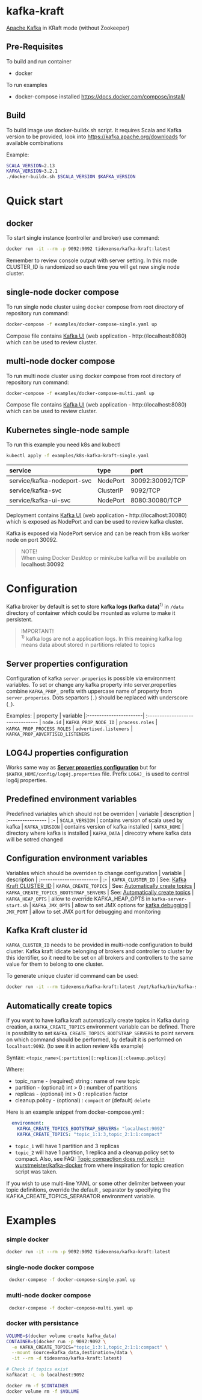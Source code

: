 # kafka-kraft
[Apache Kafka](https://kafka.apache.org) in KRaft mode (without Zookeeper)

## Pre-Requisites

To build and run container
- docker

To run examples
- docker-compose installed https://docs.docker.com/compose/install/

## Build

To build image use docker-buildx.sh script.
It requires Scala and Kafka version to be provided,
look into https://kafka.apache.org/downloads for available combinations

Example:
```bash
SCALA_VERSION=2.13
KAFKA_VERSION=3.2.1
./docker-buildx.sh $SCALA_VERSION $KAFKA_VERSION
```

# Quick start

## docker

To start single instance (controller and broker) use command:

```bash
docker run -it --rm -p 9092:9092 tidexenso/kafka-kraft:latest
```

Remember to review console output with server setting.
In this mode CLUSTER_ID is randomized so each time you will get new single node cluster.

## single-node docker compose

To run single node cluster using docker compose from root directory of repository run command:

```bash
docker-compose -f examples/docker-compose-single.yaml up
```

Compose file contains [Kafka UI](https://github.com/provectus/kafka-ui) (web application - http://localhost:8080) which can be used to review cluster.

## multi-node docker compose

To run multi node cluster using docker compose from root directory of repository run command:

```bash
docker-compose -f examples/docker-compose-multi.yaml up
```

Compose file contains [Kafka UI](https://github.com/provectus/kafka-ui) (web application - http://localhost:8080) which can be used to review cluster.


## Kubernetes single-node sample

To run this example you need k8s and kubectl
```bash
kubectl apply -f examples/k8s-kafka-kraft-single.yaml
```

| service                    | type      | port             |
|:-                          |:-         |:-                |
| service/kafka-nodeport-svc | NodePort  | 30092:30092/TCP  |
| service/kafka-svc          | ClusterIP | 9092/TCP         |
| service/kafka-ui-svc       | NodePort  | 8080:30080/TCP   |

Deployment contains [Kafka UI](https://github.com/provectus/kafka-ui) (web application - http://localhost:30080) which is exposed as NodePort and can be used to review kafka cluster.

Kafka is exposed via NodePort service and can be reach from k8s worker node on port 30092.
> NOTE! </br>
> When using Docker Desktop or minikube kafka will be available on **localhost:30092**

# Configuration

Kafka broker by default is set to store **kafka logs (kafka data)**<sup>1)</sup> in `/data` directory of container which could be mounted as volume to make it persistent.

> IMPORTANT! </br>
> <sup>1)</sup> kafka logs are not a application logs. 
> In this meaining kafka log means data about stored in partitions related to topics

## Server properties configuration

Configuration of kafka `server.properies` is possible via environment variables.
To set or change any kafka property into server.properties combine `KAFKA_PROP_` prefix 
with uppercase name of property from `server.properies`.
Dots separtors (`.`) should be replaced with underscore (`_`).

Examples:
| property               | variable
|:-----------------------| :--------------------------------
| `node.id`              | `KAFKA_PROP_NODE_ID`
| `process.roles`        | `KAFKA_PROP_PROCESS_ROLES` 
| `advertised.listeners` | `KAFKA_PROP_ADVERTISED_LISTENERS`

## LOG4J properties configuration

Works same way as [**Server properties configuration**](#server-properties-configuration) but for `$KAFKA_HOME/config/log4j.properties` file.
Prefix `LOG4J_` is used to control log4j properties.

## Predefined environment variables

Predefined variables which should not be overriden
| variable          | description
| :---------------- | :-
| `SCALA_VERSION`   | contains version of scala used by kafka
| `KAFKA_VERSION`   | contains version of kafka installed
| `KAFKA_HOME`      | directory where kafka is installed
| `KAFKA_DATA`      | direcotry where kafka data will be sotred
changed

## Configuration environment variables

Variables which should be overriden to change configuration
| variable                                | description
| :------------------------               | :-
| `KAFKA_CLUSTER_ID`                      | See: [Kafka Kraft CLUSTER_ID](#kafka-kraft-cluster-id)
| `KAFKA_CREATE_TOPICS`                   | See: [Automatically create topics](#automatically-create-topics)
| `KAFKA_CREATE_TOPICS_BOOTSTRAP_SERVERS` | See: [Automatically create topics](#automatically-create-topics)
| `KAFKA_HEAP_OPTS`                       | allow to override KAFKA_HEAP_OPTS in `kafka-server-start.sh`
| `KAFKA_JMX_OPTS`                        | allow to set JMX options for [kafka debugging](https://stackoverflow.com/questions/36708384/how-to-enable-remote-jmx-on-kafka-brokers-for-jmxtool)
| `JMX_PORT`                              | allow to set JMX port for debugging and monitoring

## Kafka Kraft cluster id

`KAFKA_CLUSTER_ID` needs to be provided in multi-node configuration to build cluster. 
Kafka kraft idicate belonging of brokers and controller to cluster by this identifier,
so it need to be set on all brokers and controllers to the same value for them to belong to one cluster.

To generate unique cluster id command can be used:
```bash
docker run -it --rm tidexenso/kafka-kraft:latest /opt/kafka/bin/kafka-storage.sh random-uuid
```

## Automatically create topics

If you want to have kafka kraft automatically create topics in Kafka during creation, 
a `KAFKA_CREATE_TOPICS` environment variable can be defined.
There is possibility to set `KAFKA_CREATE_TOPICS_BOOTSTRAP_SERVERS` 
to point servers on which command should be performed, by default it is performed on `localhost:9092`.
(to see it in action review k8s example)

Syntax: `<topic_name>[:partition][:replicas][:cleanup.policy]`

Where:
- topic_name - (required) string : name of new topic
- partition - (optional) int > 0 : number of partitions
- replicas - (optional) int > 0 : replication factor
- cleanup.policy - (optional) : `compact` or (default) `delete`

Here is an example snippet from docker-compose.yml :

```yaml
  environment:
    KAFKA_CREATE_TOPICS_BOOTSTRAP_SERVERS: "localhost:9092"
    KAFKA_CREATE_TOPICS: "topic_1:1:3,topic_2:1:1:compact"
```

- `topic_1` will have 1 partition and 3 replicas
- `topic_2` will have 1 partition, 1 replica and a cleanup.policy set to compact. Also, see FAQ: [Topic compaction does not work in  wurstmeister/kafka-docker](https://github.com/wurstmeister/kafka-docker/wiki#topic-compaction-does-not-work) from where inspiration for topic creation script was taken.

If you wish to use multi-line YAML or some other delimiter between your topic definitions, override the default , separator by specifying the KAFKA_CREATE_TOPICS_SEPARATOR environment variable.


# Examples

### simple docker
```bash
docker run -it --rm -p 9092:9092 tidexenso/kafka-kraft:latest
```

### single-node docker compose
```bash
 docker-compose -f docker-compose-single.yaml up
```

### multi-node docker compose
```bash
 docker-compose -f docker-compose-multi.yaml up
```

### docker with persistance

```bash
VOLUME=$(docker volume create kafka_data)
CONTAINER=$(docker run -p 9092:9092 \
  -e KAFKA_CREATE_TOPICS="topic_1:3:1,topic_2:1:1:compact" \
  --mount source=kafka_data,destination=/data \
  -it --rm -d tidexenso/kafka-kraft:latest)

# Check if topics exist
kafkacat -L -b localhost:9092

docker rm -f $CONTAINER
docker volume rm -f $VOLUME
```
